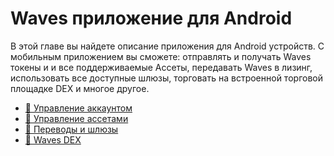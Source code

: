 # Waves приложение для Android

В этой главе вы найдете описание приложения для Android устройств. С мобильным приложением вы сможете: отправлять и получать Waves токены и и все поддерживаемые Ассеты, передавать Waves в лизинг, использовать все доступные шлюзы, торговать на встроенной торговой площадке DEX и многое другое.

* [📱 Управление аккаунтом](android/account-management.md)
* [📱 Управление ассетами](android/assets-management.md)
* [📱 Переводы и шлюзы](android/wallet-management.md)
* [📱 Waves DEX](android/waves-dex.md)
